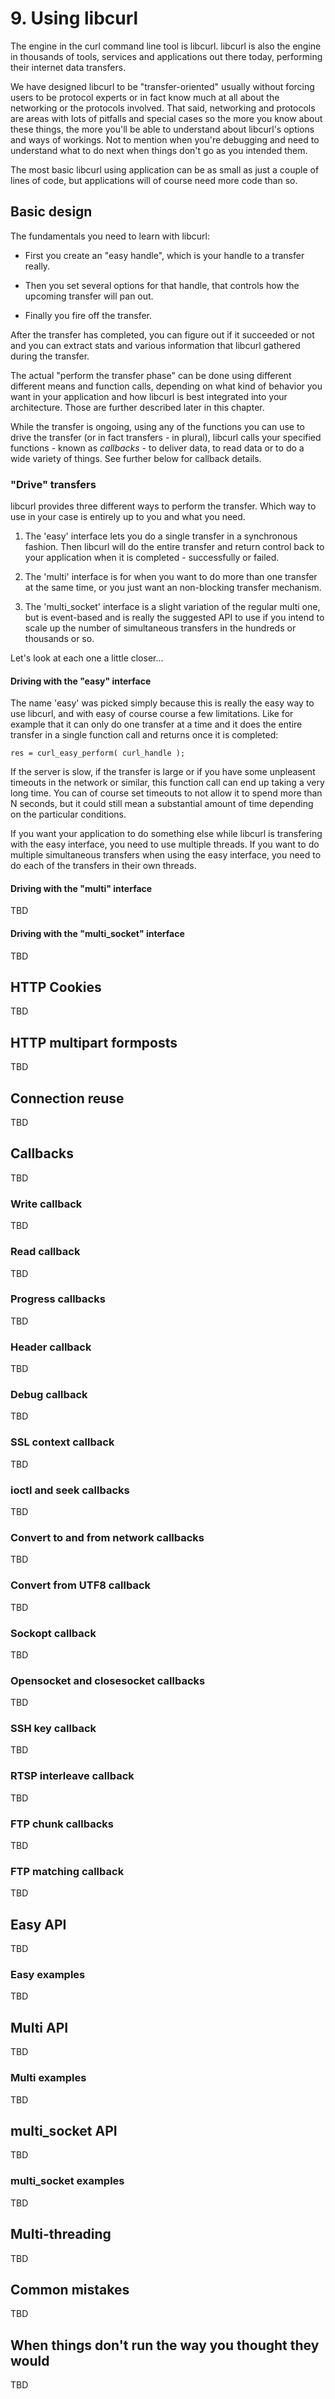 # 9. Using libcurl

The engine in the curl command line tool is libcurl. libcurl is also the
engine in thousands of tools, services and applications out there today,
performing their internet data transfers.

We have designed libcurl to be "transfer-oriented" usually without forcing
users to be protocol experts or in fact know much at all about the networking
or the protocols involved. That said, networking and protocols are areas with
lots of pitfalls and special cases so the more you know about these things,
the more you'll be able to understand about libcurl's options and ways of
workings. Not to mention when you're debugging and need to understand what to
do next when things don't go as you intended them.

The most basic libcurl using application can be as small as just a couple of
lines of code, but applications will of course need more code than so.

## Basic design

The fundamentals you need to learn with libcurl:

- First you create an "easy handle", which is your handle to a transfer
  really.

- Then you set several options for that handle, that controls how the upcoming
  transfer will pan out.

- Finally you fire off the transfer.

After the transfer has completed, you can figure out if it succeeded or not
and you can extract stats and various information that libcurl gathered
during the transfer.

The actual "perform the transfer phase" can be done using different different
means and function calls, depending on what kind of behavior you want in your
application and how libcurl is best integrated into your architecture. Those
are further described later in this chapter.

While the transfer is ongoing, using any of the functions you can use to drive
the transfer (or in fact transfers - in plural), libcurl calls your specified
functions - known as *callbacks* - to deliver data, to read data or to do a
wide variety of things. See further below for callback details.

### "Drive" transfers

libcurl provides three different ways to perform the transfer. Which way to
use in your case is entirely up to you and what you need.

1. The 'easy' interface lets you do a single transfer in a synchronous
fashion. Then libcurl will do the entire transfer and return control back to
your application when it is completed - successfully or failed.

2. The 'multi' interface is for when you want to do more than one transfer at
the same time, or you just want an non-blocking transfer mechanism.

3. The 'multi_socket' interface is a slight variation of the regular multi
one, but is event-based and is really the suggested API to use if you intend
to scale up the number of simultaneous transfers in the hundreds or thousands
or so.

Let's look at each one a little closer...

#### Driving with the "easy" interface

The name 'easy' was picked simply because this is really the easy way to use
libcurl, and with easy of course course a few limitations. Like for example
that it can only do one transfer at a time and it does the entire transfer in
a single function call and returns once it is completed:

    res = curl_easy_perform( curl_handle );

If the server is slow, if the transfer is large or if you have some unpleasent
timeouts in the network or similar, this function call can end up taking a
very long time. You can of course set timeouts to not allow it to spend more
than N seconds, but it could still mean a substantial amount of time depending
on the particular conditions.

If you want your application to do something else while libcurl is transfering
with the easy interface, you need to use multiple threads. If you want to do
multiple simultaneous transfers when using the easy interface, you need to do
each of the transfers in their own threads.

#### Driving with the "multi" interface

TBD

#### Driving with the "multi_socket" interface

TBD

## HTTP Cookies

TBD

## HTTP multipart formposts

TBD

## Connection reuse

TBD

## Callbacks

TBD

### Write callback

TBD

### Read callback

TBD

### Progress callbacks

TBD

### Header callback

TBD

### Debug callback

TBD

### SSL context callback

TBD

### ioctl and seek callbacks

TBD

### Convert to and from network callbacks

TBD

### Convert from UTF8 callback

TBD

### Sockopt callback

TBD

### Opensocket and closesocket callbacks

TBD

### SSH key callback

TBD

### RTSP interleave callback

TBD

### FTP chunk callbacks

TBD

### FTP matching callback

TBD

## Easy API

TBD

### Easy examples

TBD

## Multi API

TBD

### Multi examples

TBD

## multi_socket API

TBD

### multi_socket examples

TBD

## Multi-threading

TBD

## Common mistakes

TBD

## When things don't run the way you thought they would

TBD
